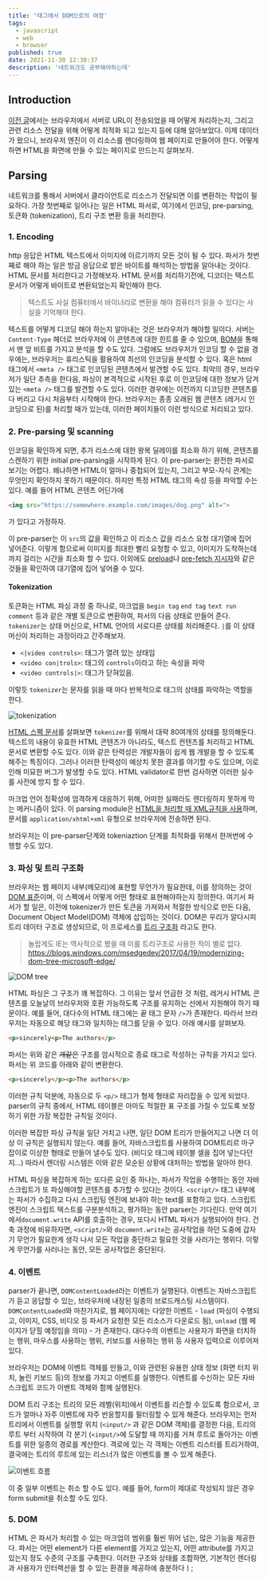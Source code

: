 ```yaml
---
title: '태그에서 DOM으로의 여정'
tags:
  - javascript
  - web
  - browser
published: true
date: 2021-11-30 12:30:37
description: '네트워크도 공부해야하는데'
---
```


## Introduction

[이전 글](/2021/11/journey-from-server-to-client)에서는 브라우저에서 서버로 URL이 전송되었을 때 어떻게 처리하는지, 그리고 관련 리소스 전달을 위해 어떻게 최적화 되고 있는지 등에 대해 알아보았다. 이제 데이터가 왔으니, 브라우저 엔진이 이 리소스를 렌더링하여 웹 페이지로 만들어야 한다. 어떻게 하면 HTML을 화면에 만들 수 있는 페이지로 만드는지 살펴보자.

## Parsing

네트워크를 통해서 서버에서 클라이언트로 리소스가 전달되면 이를 변환하는 작업이 필요하다. 가장 첫번째로 일어나는 일은 HTML 파서로, 여기에서 인코딩, pre-parsing, 토큰화 (tokenization), 트리 구조 변환 등을 처리한다.

### 1. Encoding

http 응답은 HTML 텍스트에서 이미지에 이르기까지 모든 것이 될 수 있다. 파서가 첫번째로 해야 하는 일은 방금 응답으로 밭은 바이트를 해석하는 방법을 알아내는 것이다. HTML 문서를 처리한다고 가정해보자. HTML 문서를 처리하기전에, 디코더는 텍스트 문서가 어떻게 바이트로 변환되었는지 확인해야 한다.

> 텍스트도 사실 컴퓨터에서 바이너리로 변환을 해야 컴퓨터가 읽을 수 있다는 사실을 기억해야 한다.

텍스트를 어떻게 디코딩 해야 하는지 알아내는 것은 브라우저가 해야할 일이다. 서버는 `Content-Type` 헤더로 브라우저에 이 콘텐츠에 대한 힌트를 줄 수 있으며, [BOM](https://en.wikipedia.org/wiki/Byte_order_mark)을 통해서 맨 앞 비트를 가지고 분석을 할 수도 있다. 그럼에도 브라우저가 인코딩 할 수 없을 경우에는, 브라우저는 휴리스틱을 활용하여 최선의 인코딩을 분석할 수 있다. 혹은 html 태그에서 `<meta />` 태그로 인코딩된 콘텐츠에서 발견할 수도 있다. 최악의 경우, 브라우저가 일단 추측을 한다음, 파싱이 본격적으로 시작된 후로 이 인코딩에 대한 정보가 담겨있는 `<meta />` 태그를 발견할 수도 있다. 이러한 경우에는 이전까지 디코딩한 콘텐츠를 다 버리고 다시 처음부터 시작해야 한다. 브라우저는 종종 오래된 웹 콘텐츠 (레거시 인코딩으로 된)를 처리할 때가 있는데, 이러한 페이지들이 이런 방식으로 처리되고 있다.

### 2. Pre-parsing 및 scanning

인코딩을 확인하게 되면, 추가 리소스에 대한 왕복 딜레이를 최소화 하기 위해, 콘텐츠를 스캔하기 위한 initial pre-parsing을 시작하게 된다. 이 pre-parser는 완전한 파서로 보기는 어렵다. 왜냐하면 HTML이 얼마나 중첩되어 있는지, 그리고 부모-자식 관계는 무엇인지 확인하지 못하기 때문이다. 하지만 특정 HTML 태그의 속성 등을 파악할 수는 있다. 예를 들어 HTML 콘텐츠 어딘가에 

```html
<img src="https://somewhere.example.com/images/dog.png" alt=">
```

가 있다고 가정하자.

이 pre-parser는 이 `src`의 값을 확인하고 이 리소스 값을 리소스 요청 대기열에 집어 넣어준다. 이렇게 함으로써 이미지를 최대한 빨리 요청할 수 있고, 이미지가 도착하는데 까지 걸리는 시간을 최소화 할 수 있다. 이외에도 [preload](https://developer.mozilla.org/en-US/docs/Web/HTML/Preloading_content)나 [pre-fetch 지시자](https://developer.mozilla.org/en-US/docs/Web/HTTP/Link_prefetching_FAQ)와 같은 것들을 확인하여 대기열에 집어 넣어줄 수 있다.


#### Tokenization

토큰화는 HTML 파싱 과정 중 하나로, 마크업을 `begin tag` `end tag` `text run` `comment` 등과 같은 개별 토큰으로 변환하여, 파서의 다음 상태로 만들어 준다. `tokenizer`는 상태 머신으로, HTML 언어의 서로다른 상태를 처리해준다. `|`를 이 상태 머신이 처리하는 과정이라고 간주해보자.

- `<|video controls>`: 태그가 열려 있는 상태임
- `<video con|trols>`: 태그의 `controls`이라고 하는 속성을 파악
- `<video controls|>`: 태그가 닫혀있음.

이렇듯 `tokenizer`는 문자를 읽을 때 마다 반복적으로 태그의 상태를 파악하는 역할을 한다.

![tokenization](https://i0.wp.com/alistapart.com/wp-content/uploads/2018/10/fig2.png?w=960&ssl=1)

[HTML 스펙 문서](https://html.spec.whatwg.org/multipage/parsing.html)를 살펴보면 `tokenizer`를 위해서 대략 80여개의 상태를 정의해둔다. 텍스트의 내용이 유효한 HTML 콘텐츠가 아니라도, 텍스트 컨텐츠를 처리하고 HTML 문서로 변환할 수도 있다. 이와 같은 탄력성은 개발자들이 쉽게 웹 개발을 할 수 있도록 해주는 특징이다. 그러나 이러한 탄력성이 예상치 못한 결과를 야기할 수도 있으며, 이로 인해 미묘한 버그가 발생할 수도 있다. HTML validator로 한번 검사하면 이러한 실수를 사전에 방지 할 수 있다.

마크업 언어 정확성에 엄격하게 대응하기 위해, 어떠한 실패라도 렌더링하지 못하게 막는 메커니즘이 있다. 이 parsing module은 [HTML을 처리할 때 XML규칙을 사용](https://en.wikipedia.org/wiki/XHTML)하며, 문서를 `application/xhtml+xml` 유형으로 브라우저에 전송하면 된다.

브라우저는 이 pre-parser단계와 tokeniaztion 단계를 최적화를 위해서 한꺼번에 수행할 수도 있다.

### 3. 파싱 및 트리 구조화

브라우저는 웹 페이지 내부(메모리)에 표현할 무언가가 필요한데, 이를 정의하는 것이 [DOM 표준](https://dom.spec.whatwg.org/)이며, 이 스펙에서 어떻게 어떤 형태로 표현해야하는지 정의한다. 여기서 파서가 할 일은, 이전에 tokenizer가 만든 토큰을 가져와서 적절한 방식으로 만든 다음, Document Object Model(DOM) 객체에 삽입하는 것이다. DOM은 우리가 알다시피 트리 데이터 구조로 생성되므로, 이 프로세스를 [트리 구조화](https://en.wikipedia.org/wiki/Tree_(data_structure)) 라고도 한다. 

> 놀랍게도 IE는 역사적으로 봤을 때 이를 트리구조로 사용한 적이 별로 없다. https://blogs.windows.com/msedgedev/2017/04/19/modernizing-dom-tree-microsoft-edge/

![DOM tree](https://i1.wp.com/alistapart.com/wp-content/uploads/2018/10/fig3.png?w=960&ssl=1)

HTML 파싱은 그 구조가 꽤 복잡하다. 그 이유는 앞서 언급한 것 처럼, 레거시 HTML 콘텐츠를 오늘날의 브라우저와 호환 가능하도록 구조를 유지하는 선에서 지원해야 하기 때문이다. 예를 들어, 대다수의 HTML 태그에는 끝 태그 문자 `/>`가 존재한다. 따라서 브라우저는 자동으로 해당 태그와 일치하는 태그를 닫을 수 있다. 아래 예시를 살펴보자.

```html
<p>sincerely<p>The authors</p>
```

파서는 위와 같은 ~~개같은~~ 구조를 암시적으로 종료 태그로 작성하는 규칙을 가지고 있다. 파서는 위 코드를 아래와 같이 변환한다.

```html
<p>sincerely</p><p>The authors</p>
```

이러한 규칙 덕분에, 자동으로 두 `<p/>` 태그가 형제 형태로 자리잡을 수 있게 되었다. parser의 규칙 중에서, HTML 테이블은 아마도 적절한 표 구조를 가질 수 있도록 보장하기 위한 가장 복잡한 규칙일 것이다.

이러한 복잡한 파싱 규칙을 일단 거치고 나면, 일단 DOM 트리가 만들어지고 나면 더 이상 이 규칙은 실행되지 않는다. 예를 들어, 자바스크립트를 사용하여 DOM트리르 마구잡이로 이상한 형태로 만들어 낼수도 있다. (비디오 태그에 테이블 셀을 집어 넣는다던지...) 따라서 렌더링 시스템은 이와 같은 모순된 상황에 대처하는 방법을 알아야 한다.

HTML 파싱을 복잡하게 하는 또다른 요인 중 하나는, 파서가 작업을 수행하는 동안 자바스크립트가 또 파싱해야할 콘텐츠를 추가할 수 있다는 것이다. `<script/>` 태그 내부에는 파서가 수집하고 다시 스크립팅 엔진에 보내야 하는 text를 포함하고 있다. 스크립트 엔진이 스크립트 텍스트를 구분분석하고, 평가하는 동안 parser는 기다린다. 만약 여기에서`document.write` API를 호출하는 경우, 또다시 HTML 파서가 실행되어야 한다. 건축 과정에 비유하자면, `<script/>`와 `document.write`는 공사작업을 하던 도중에 갑자기 무언가 필요한게 생각 나서 모든 작업을 중단하고 필요한 것을 사러가는 행위다. 이렇게 무언가를 사러나는 동안, 모든 공사작업은 중단된다.

### 4. 이벤트

parser가 끝나면, `DOMContentLoaded`라는 이벤트가 실행된다. 이벤트는 자바스크립트가 듣고 응답할 수 있는, 브라우저에 내장된 일종의 브로드캐스팅 시스템이다. `DOMContentLoaded`와 마찬가지로, 웹 페이지에는 다양한 이벤트 - `load` (파싱이 수행되고, 이미지, CSS, 비디오 등 파서가 요청한 모든 리소스가 다운로드 됨), `unload` (웹 페이지가 닫힐 예정임을 의미) - 가 존재한다. 대다수의 이벤트는 사용자가 화면을 터치하는 행위, 마우스를 사용하는 행위, 키보드를 사용하는 행위 등 사용자 입력으로 이루어져있다.

브라우저는 DOM에 이벤트 객체를 만들고, 이와 관련된 유용한 상태 정보 (화면 터치 위치, 눌린 키보드 등)의 정보를 가지고 이벤트를 실행한다. 이벤트를 수신하는 모든 자바스크립트 코드가 이밴트 객체와 함께 실행된다.

DOM 트리 구조는 트리의 모든 레벨(위치)에서 이벤트를 리슨할 수 있도록 함으로서, 코드가 얼마나 자주 이벤트에 자주 반응할지를 필터링할 수 있게 해준다. 브라우저는 먼저 트리에서 이벤트를 실행할 위치 (`<input/>` 과 같은 DOM 객체)를 결정한 다음, 트리의 루트 부터 시작하여 각 분기 (`<input/>`에 도달할 때 까지)를 거쳐 루트로 돌아가는 이벤트를 위한 일종의 경로를 계산한다. 격로에 있는 각 객체는 이벤트 리스터를 트리거하여, 결국에는 트리의 루트에 있는 리스너가 많은 이벤트를 볼 수 있게 해준다.

![이벤트 흐름](https://i0.wp.com/alistapart.com/wp-content/uploads/2018/10/fig4.png?w=960&ssl=1)

이 중 일부 이벤트는 취소 할 수도 있다. 예를 들어, form이 제대로 작성되지 않은 경우 form submit을 취소할 수도 있다.

### 5. DOM

HTML 은 파서가 처리할 수 있는 마크업의 범위를 훨씬 뛰어 넘는, 많은 기능을 제공한다. 파서는 어떤 element가 다른 element를 가지고 있는지, 어떤 attribute를 가지고 있는지 정도 수준의 구조를 구축한다. 이러한 구조와 상태를 조합하면, 기본적인 렌더링과 사용자가 인터랙션을 할 수 있는 환경을 제공하에 충분하다ㅣ;
